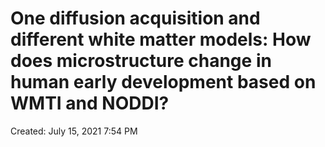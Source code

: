 # One diffusion acquisition and different white matter models: How does microstructure change in human early development based on WMTI and NODDI?

Created: July 15, 2021 7:54 PM